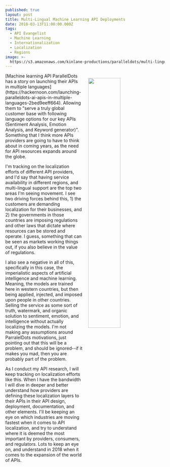 ```yaml
---
published: true
layout: post
title: Multi-Lingual Machine Learning API Deployments
date: 2018-03-13T11:00:00.000Z
tags:
  - API Evangelist
  - Machine Learning
  - Internationalization
  - Localization
  - Regions
image: >-
  https://s3.amazonaws.com/kinlane-productions/paralleldots/multi-lingual-website-676x507.jpg
---
```

<p><img src="{{ page.image }}" width="45%" align="right" style="padding: 15px;" /></p>[Machine learning API ParallelDots has a story on launching their APIs in multiple languages](https://hackernoon.com/launching-paralleldots-ai-apis-in-multiple-languages-2bed9eeff664). Allowing them to "serve a truly global customer base with following language options for our key APIs (Sentiment Analysis, Emotion Analysis, and Keyword generator)". Something that I think more APIs providers are going to have to think about in coming years, as the need for API resources expands around the globe.

I'm tracking on the localization efforts of different API providers, and I'd say that having service availability in different regions, and multi-lingual support are the top two areas I'm seeing movement. I see two driving forces behind this, 1) the customers are demanding localization for their businesses, and 2) the governments in those countries are imposing regulations and other laws that dictate where resources can be stored and operate. I guess, something that can be seen as markets working things out, if you also believe in the value of regulations.

I also see a negative in all of this, specifically in this case, the imperialistic aspects of artificial intelligence and machine learning. Meaning, the models are trained here in western countries, but then being applied, injected, and imposed upon people in other countries. Selling the service as some sort of truth, watermark, and organic solution to sentiment, emotion, and intelligence without actually localizing the models. I'm not making any assumptions around ParralelDots motivations, just pointing out that this will be a problem, and should be ignored--if it makes you mad, then you are probably part of the problem.

As I conduct my API research, I will keep tracking on localization efforts like this. When I have the bandwidth I will dive in deeper and better understand how providers are defining these localization layers to their APIs in their API design, deployment, documentation, and other elements. I'll be keeping an eye on which industries are moving fastest when it comes to API localization, and try to understand where it is deemed the most important by providers, consumers, and regulators. Lots to keep an eye on, and understand in 2018 when it comes to the expansion of the world of APIs.
